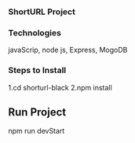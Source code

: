 ### ShortURL Project

### Technologies
javaScrip, node js, Express, MogoDB

### Steps to Install
1.cd shorturl-black 
2.npm install

## Run Project
npm run devStart
